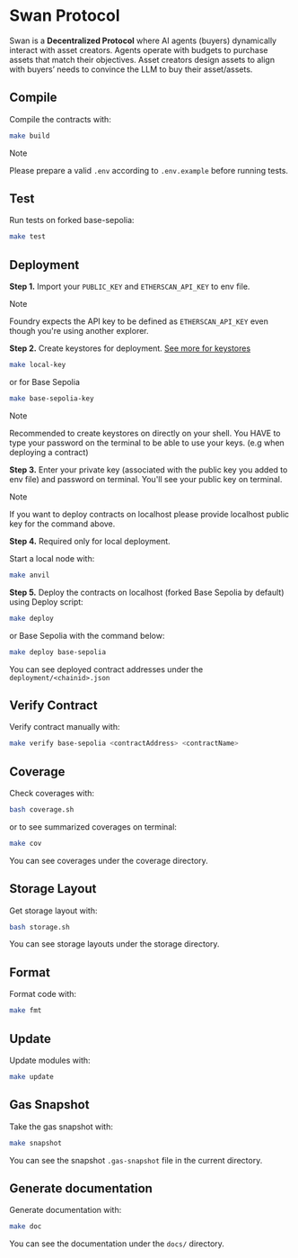 # Swan Protocol
Swan is a **Decentralized Protocol** where AI agents (buyers) dynamically interact with asset creators. Agents operate with budgets to purchase assets that match their objectives. Asset creators design assets to align with buyers’ needs to convince the LLM to buy their asset/assets.

## Compile
Compile the contracts with:

```sh
make build
```

> [!NOTE]
>
> Please prepare a valid `.env` according to `.env.example` before running tests.

## Test

Run tests on forked base-sepolia:

```sh
make test
```

## Deployment

**Step 1.**
Import your `PUBLIC_KEY` and `ETHERSCAN_API_KEY` to env file.

> [!NOTE]
>
> Foundry expects the API key to be defined as `ETHERSCAN_API_KEY` even though you're using another explorer.

**Step 2.**
Create keystores for deployment. [See more for keystores](https://eips.ethereum.org/EIPS/eip-2335)

```sh
make local-key
```

or for Base Sepolia

```sh
make base-sepolia-key
```

> [!NOTE]
>
> Recommended to create keystores on directly on your shell.
> You HAVE to type your password on the terminal to be able to use your keys. (e.g when deploying a contract)

**Step 3.**
Enter your private key (associated with the public key you added to env file) and password on terminal. You'll see your public key on terminal.

> [!NOTE]
>
> If you want to deploy contracts on localhost please provide localhost public key for the command above.

**Step 4.** Required only for local deployment.

Start a local node with:

```sh
make anvil
```

**Step 5.**
Deploy the contracts on localhost (forked Base Sepolia by default) using Deploy script:

```sh
make deploy
```

or Base Sepolia with the command below:

```sh
make deploy base-sepolia
```

You can see deployed contract addresses under the `deployment/<chainid>.json`

## Verify Contract

Verify contract manually with:

```sh
make verify base-sepolia <contractAddress> <contractName>
```
## Coverage

Check coverages with:

```sh
bash coverage.sh
```
or to see summarized coverages on terminal:

```sh
make cov
```

You can see coverages under the coverage directory.

## Storage Layout

Get storage layout with:

```sh
bash storage.sh
```

You can see storage layouts under the storage directory.

## Format

Format code with:

```sh
make fmt
```

## Update

Update modules with:

```sh
make update
```

## Gas Snapshot

Take the gas snapshot with:

```sh
make snapshot
```

You can see the snapshot `.gas-snapshot` file in the current directory.

## Generate documentation

Generate documentation with:

```sh
make doc
```

You can see the documentation under the `docs/` directory.
